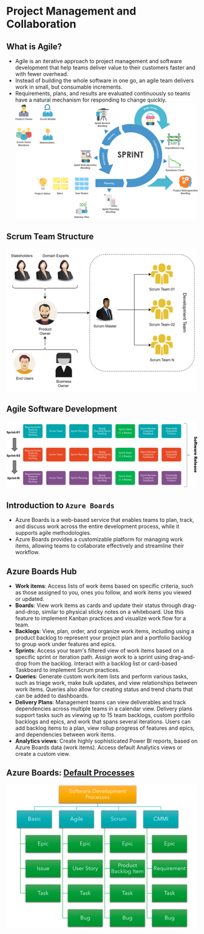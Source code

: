 # Project Management and Collaboration

## What is Agile?

- Agile is an iterative approach to project management and software development that help teams deliver value to their customers faster and with fewer overhead.
- Instead of building the whole software in one go, an agile team delivers work in small, but consumable increments.
- Requirements, plans, and results are evaluated continuously so teams have a natural mechanism for responding to change quickly.
  ![agile](images/agile.png)

## Scrum Team Structure

![scrumteamstructure](images/scrumteamstructure.png)

## Agile Software Development

![agiledev](images/agiledev.png)

## Introduction to `Azure Boards`

- Azure Boards is a web-based service that enables teams to plan, track, and discuss work across the entire development process, while it supports agile methodologies.
- Azure Boards provides a customizable platform for managing work items, allowing teams to collaborate effectively and streamline their workflow.

## Azure Boards Hub

- **Work items**: Access lists of work items based on specific criteria, such as those assigned to you, ones you follow, and work items you viewed or updated.
- **Boards**: View work items as cards and update their status through drag-and-drop, similar to physical sticky notes on a whiteboard. Use this feature to implement Kanban practices and visualize work flow for a team.
- **Backlogs**: View, plan, order, and organize work items, including using a product backlog to represent your project plan and a portfolio backlog to group work under features and epics.
- **Sprints**: Access your team's filtered view of work items based on a specific sprint or iteration path. Assign work to a sprint using drag-and-drop from the backlog. Interact with a backlog list or card-based Taskboard to implement Scrum practices.
- **Queries**: Generate custom work item lists and perform various tasks, such as triage work, make bulk updates, and view relationships between work items. Queries also allow for creating status and trend charts that can be added to dashboards.
- **Delivery Plans**: Management teams can view deliverables and track dependencies across multiple teams in a calendar view. Delivery plans support tasks such as viewing up to 15 team backlogs, custom portfolio backlogs and epics, and work that spans several iterations. Users can add backlog items to a plan, view rollup progress of features and epics, and dependencies between work items.
- **Analytics views**: Create highly sophisticated Power BI reports, based on Azure Boards data (work items). Access default Analytics views or create a custom view.

## Azure Boards: [Default Processes](https://learn.microsoft.com/en-us/azure/devops/boards/work-items/guidance/choose-process?view=azure-devops&tabs=agile-process)

![boardsprocesses](images/azboardprocesses.png)
